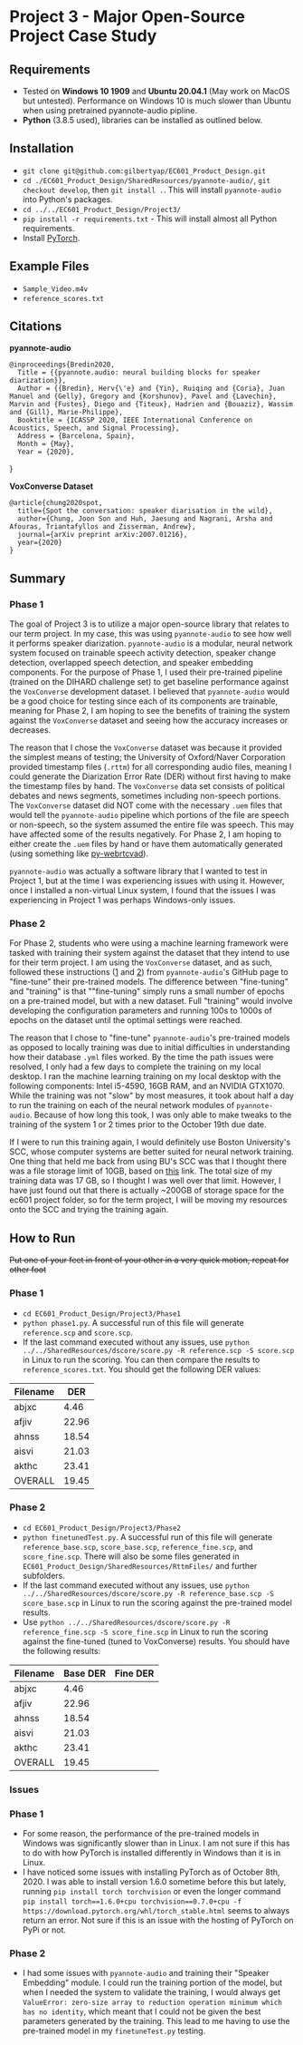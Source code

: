 # Project 3 - Major Open-Source Project Case Study

## Requirements
* Tested on **Windows 10 1909** and **Ubuntu 20.04.1** (May work on MacOS but untested). Performance on Windows 10 is much slower than Ubuntu when using pretrained pyannote-audio pipline.
* **Python** (3.8.5 used), libraries can be installed as outlined below.

## Installation
* `git clone git@github.com:gilbertyap/EC601_Product_Design.git`
* `cd ./EC601_Product_Design/SharedResources/pyannote-audio/`, `git checkout develop`, then `git install .`. This will install `pyannote-audio` into Python's packages.
* `cd ../../EC601_Product_Design/Project3/`
* `pip install -r requirements.txt` - This will install almost all Python requirements.
* Install [PyTorch](https://pytorch.org/).

## Example Files
* `Sample_Video.m4v`
* `reference_scores.txt`

## Citations
**pyannote-audio**
```
@inproceedings{Bredin2020,
  Title = {{pyannote.audio: neural building blocks for speaker diarization}},
  Author = {{Bredin}, Herv{\'e} and {Yin}, Ruiqing and {Coria}, Juan Manuel and {Gelly}, Gregory and {Korshunov}, Pavel and {Lavechin}, Marvin and {Fustes}, Diego and {Titeux}, Hadrien and {Bouaziz}, Wassim and {Gill}, Marie-Philippe},
  Booktitle = {ICASSP 2020, IEEE International Conference on Acoustics, Speech, and Signal Processing},
  Address = {Barcelona, Spain},
  Month = {May},
  Year = {2020},
```
}

**VoxConverse Dataset**
```
@article{chung2020spot,
  title={Spot the conversation: speaker diarisation in the wild},
  author={Chung, Joon Son and Huh, Jaesung and Nagrani, Arsha and Afouras, Triantafyllos and Zisserman, Andrew},
  journal={arXiv preprint arXiv:2007.01216},
  year={2020}
}
```

## Summary

### Phase 1

The goal of Project 3 is to utilize a major open-source library that relates to our term project. In my case, this was using `pyannote-audio` to see how well it performs speaker diarization. `pyannote-audio` is a modular, neural network system focused on trainable speech activity detection, speaker change detection, overlapped speech detection, and speaker embedding components. For the purpose of Phase 1, I used their pre-trained pipeline (trained on the DIHARD challenge set) to get baseline performance against the `VoxConverse` development dataset. I believed that `pyannote-audio` would be a good choice for testing since each of its components are trainable, meaning for Phase 2, I am hoping to see the benefits of training the system against the `VoxConverse` dataset and seeing how the accuracy increases or decreases.

The reason that I chose the `VoxConverse` dataset was because it provided the simplest means of testing; the University of Oxford/Naver Corporation provided timestamp files (`.rttm`) for all corresponding audio files, meaning I could generate the Diarization Error Rate (DER) without first having to make the timestamp files by hand. The `VoxConverse` data set consists of political debates and news segments, sometimes including non-speech portions. The `VoxConverse` dataset did NOT come with the necessary `.uem` files that would tell the `pyannote-audio` pipeline which portions of the file are speech or non-speech, so the system assumed the entire file was speech. This may have affected some of the results negatively. For Phase 2, I am hoping to either create the `.uem` files by hand or have them automatically generated (using something like [py-webrtcvad](https://github.com/wiseman/py-webrtcvad)).

`pyannote-audio` was actually a software library that I wanted to test in Project 1, but at the time I was experiencing issues with using it. However, once I installed a non-virtual Linux system, I found that the issues I was experiencing in Project 1 was perhaps Windows-only issues.

### Phase 2

For Phase 2, students who were using a machine learning framework were tasked with training their system against the dataset that they intend to use for their term project. I am using the `VoxConverse` dataset, and as such, followed these instructions ([1](https://github.com/pyannote/pyannote-audio/tree/develop/tutorials/finetune) and [2](https://github.com/pyannote/pyannote-audio/tree/develop/tutorials/pipelines/speaker_diarization)) from `pyannote-audio`'s GitHub page to "fine-tune" their pre-trained models. The difference between "fine-tuning" and "training" is that ""fine-tuning" simply runs a small number of epochs on a pre-trained model, but with a new dataset. Full "training" would involve developing the configuration parameters and running 100s to 1000s of epochs on the dataset until the optimal settings were reached.

The reason that I chose to "fine-tune" `pyannote-audio`'s pre-trained models as opposed to locally training was due to initial difficulties in understanding how their database `.yml` files worked. By the time the path issues were resolved, I only had a few days to complete the training on my local desktop. I ran the machine learning training on my local desktop with the following components: Intel i5-4590, 16GB RAM, and an NVIDIA GTX1070. While the training was not "slow" by most measures, it took about half a day to run the training on each of the neural network modules of `pyannote-audio`. Because of how long this took, I was only able to make tweaks to the training of the system 1 or 2 times prior to the October 19th due date.

If I were to run this training again, I would definitely use Boston University's SCC, whose computer systems are better suited for neural network training. One thing that held me back from using BU's SCC was that I thought there was a file storage limit of 10GB, based on [this](https://www.bu.edu/tech/support/research/system-usage/using-scc/managing-files/) link. The total size of my training data was 17 GB, so I thought I was well over that limit. However, I have just found out that there is actually ~200GB of storage space for the ec601 project folder, so for the term project, I will be moving my resources onto the SCC and trying the training again.

## How to Run
~~Put one of your feet in front of your other in a very quick motion, repeat for other foot~~
### Phase 1
* `cd EC601_Product_Design/Project3/Phase1`
* `python phase1.py`. A successful run of this file will generate `reference.scp` and `score.scp`.
* If the last command executed without any issues, use `python ../../SharedResources/dscore/score.py -R reference.scp -S score.scp` in Linux to run the scoring. You can then compare the results to `reference_scores.txt`. You should get the following DER values:

| Filename | DER |
|-----|-----|
| abjxc | 4.46 |
| afjiv | 22.96 |
| ahnss | 18.54 |
| aisvi | 21.03 |
| akthc | 23.41 |
| OVERALL | 19.45 |

### Phase 2
* `cd EC601_Product_Design/Project3/Phase2`
* `python finetunedTest.py`. A successful run of this file will generate `reference_base.scp`, `score_base.scp`, `reference_fine.scp`, and `score_fine.scp`. There will also be some files generated in `EC601_Product_Design/SharedResources/RttmFiles/` and further subfolders.
* If the last command executed without any issues, use `python ../../SharedResources/dscore/score.py -R reference_base.scp -S score_base.scp` in Linux to run the scoring against the pre-trained model results.
* Use `python ../../SharedResources/dscore/score.py -R reference_fine.scp -S score_fine.scp` in Linux to run the scoring against the fine-tuned (tuned to VoxConverse) results. You should have the following results:

| Filename | Base DER | Fine DER |
|-----|-----|-----|
| abjxc | 4.46 ||
| afjiv | 22.96 ||
| ahnss | 18.54 ||
| aisvi | 21.03 ||
| akthc | 23.41 ||
| OVERALL | 19.45 ||

### Issues

### Phase 1
* For some reason, the performance of the pre-trained models in Windows was significantly slower than in Linux. I am not sure if this has to do with how PyTorch is installed differently in Windows than it is in Linux.
* I have noticed some issues with installing PyTorch as of October 8th, 2020. I was able to install version 1.6.0 sometime before this but lately, running `pip install torch torchvision` or even the longer command `pip install torch==1.6.0+cpu torchvision==0.7.0+cpu -f https://download.pytorch.org/whl/torch_stable.html` seems to always return an error. Not sure if this is an issue with the hosting of PyTorch on PyPi or not.

### Phase 2
* I had some issues with `pyannote-audio` and training their "Speaker Embedding" module. I could run the training portion of the model, but when I needed the system to validate the training, I would always get `ValueError: zero-size array to reduction operation minimum which has no identity`, which meant that I could not be given the best parameters generated by the training. This lead to me having to use the pre-trained model in my `finetuneTest.py` testing.
